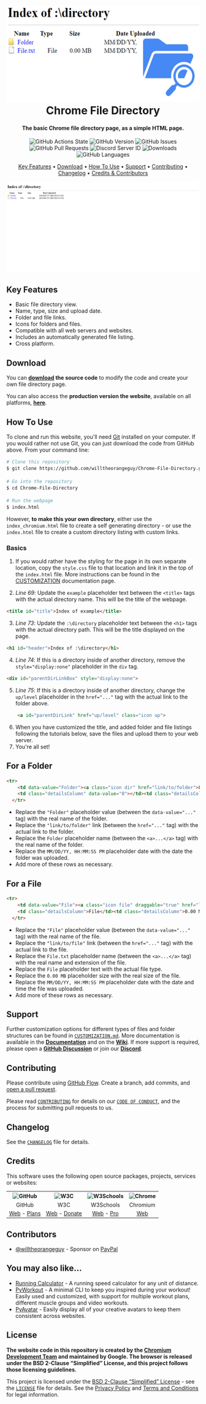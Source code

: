 <!-- Logo -->
<h1 align="center">
  <img src="https://raw.githubusercontent.com/willtheorangeguy/Chrome-File-Directory/main/docs/images/logo.png" height="250px" width="550px" alt="Chrome File Directory">
  <br>
  Chrome File Directory
  <br>
</h1>

<!-- Copy -->
<h4 align="center">The basic Chrome file directory page, as a simple HTML page.</h4>

<!-- Badges -->
<div align="center">
  <!-- Stability -->
  <img alt="GitHub Actions State" src="https://github.com/willtheorangeguy/Chrome-File-Directory/actions/workflows/pages/pages-build-deployment/badge.svg">
  <!-- Version -->
  <img alt="GitHub Version" src="https://img.shields.io/github/v/release/willtheorangeguy/Chrome-File-Directory">
  <!-- Issues -->
  <img alt="GitHub Issues" src="https://img.shields.io/github/issues/willtheorangeguy/Chrome-File-Directory">
  <!-- Pull Requests -->
  <img alt="GitHub Pull Requests" src="https://img.shields.io/github/issues-pr/willtheorangeguy/Chrome-File-Directory">
  <!-- Discord -->
  <img alt="Discord Server ID" src="https://img.shields.io/discord/962928406595514379">
  <!-- Downloads -->
  <img alt="Downloads" src="https://img.shields.io/github/downloads/willtheorangeguy/Chrome-File-Directory/total">
  <!-- Language Count -->
  <img alt="GitHub Languages" src="https://img.shields.io/github/languages/count/willtheorangeguy/Chrome-File-Directory">
</div>

<!-- Navigation -->
<p align="center">
  <a href="#key-features">Key Features</a> •
  <a href="#download">Download</a> •
  <a href="#how-to-use">How To Use</a> •
  <a href="#support">Support</a> •
  <a href="#contributing">Contributing</a> •
  <a href="#changelog">Changelog</a> •
  <a href="#credits">Credits & Contributors</a>
</p>

<!-- Screenshot(s) -->
![screenshot](https://raw.githubusercontent.com/willtheorangeguy/Chrome-File-Directory/main/docs/images/welcome.png)

## Key Features

* Basic file directory view.
* Name, type, size and upload date.
* Folder and file links.
* Icons for folders and files.
* Compatible with all web servers and websites.
* Includes an automatically generated file listing.
* Cross platform.

## Download

You can **[download](https://github.com/willtheorangeguy/Chrome-File-Directory/releases/latest) the source code** to modify the code and create your own file directory page.

You can also access the **production version the website**, available on all platforms, **[here](https://willtheorangeguy.github.io/Chrome-File-Directory/)**.

## How To Use

To clone and run this website, you'll need [Git](https://git-scm.com/downloads) installed on your computer. If you would rather not use Git, you can just download the code from GitHub above. From your command line:

```bash
# Clone this repository
$ git clone https://github.com/willtheorangeguy/Chrome-File-Directory.git

# Go into the repository
$ cd Chrome-File-Directory

# Run the webpage
$ index.html
```

However, **to make this your own directory**, either use the `index_chromium.html` file to create a self generating directory - or use the `index.html` file to create a custom directory listing with custom links.

### Basics

1. If you would rather have the styling for the page in its own separate location, copy the `style.css` file to that location and link it in the top of the `index.html` file. More instructions can be found in the [CUSTOMIZATION](https://github.com/willtheorangeguy/Chrome-File-Directory/tree/main/docs/CUSTOMIZATION.md) documentation page.

2. _Line 69_: Update the `example` placeholder text between the `<title>` tags with the actual directory name. This will be the title of the webpage.

```html
<title id="title">Index of example</title>
```

3. _Line 73_: Update the `:\directory` placeholder text between the `<h1>` tags with the actual directory path. This will be the title displayed on the page.

```html
<h1 id="header">Index of :\directory</h1>
```

4. _Line 74_: If this is a directory inside of another directory, remove the `style="display:none"` placeholder in the `div` tag.

```html
<div id="parentDirLinkBox" style="display:none">
```

5. _Line 75_: If this is a directory inside of another directory, change the `up/level` placeholder in the `href="..."` tag with the actual link to the folder above.

```html
    <a id="parentDirLink" href="up/level" class="icon up">
```

6. When you have customized the title, and added folder and file listings following the tutorials below, save the files and upload them to your web server.
7. You're all set!

## For a Folder

```html
<tr>
    <td data-value="Folder"><a class="icon dir" href="link/to/folder">Folder</a></td>
    <td class="detailsColumn" data-value="0"></td><td class="detailsColumn">MM/DD/YY, HH:MM:SS PM</td>
  </tr>
```

* Replace the `"Folder"` placeholder value (between the `data-value="..."` tag) with the real name of the folder.
* Replace the `"link/to/folder"` link (between the `href="..."` tag) with the actual link to the folder.
* Replace the `Folder` placeholder name (between the `<a>...</a>` tag) with the real name of the folder.
* Replace the `MM/DD/YY, HH:MM:SS PM` placeholder date with the date the folder was uploaded.
* Add more of these rows as necessary.

## For a File

```html
<tr>
    <td data-value="File"><a class="icon file" draggable="true" href="link/to/file">File.txt</a></td>
    <td class="detailsColumn">File</td><td class="detailsColumn">0.00 MB</td><td class="detailsColumn">MM/DD/YY, HH:MM:SS PM</td>
  </tr>
```

* Replace the `"File"` placeholder value (between the `data-value="..."` tag) with the real name of the file.
* Replace the `"link/to/file"` link (between the `href="..."` tag) with the actual link to the file.
* Replace the `File.txt` placeholder name (between the `<a>...</a>` tag) with the real name and extension of the file.
* Replace the `File` placeholder text with the actual file type.
* Replace the `0.00 MB` placeholder size with the real size of the file.
* Replace the `MM/DD/YY, HH:MM:SS PM` placeholder date with the date and time the file was uploaded.
* Add more of these rows as necessary.

## Support

Further customization options for different types of files and folder structures can be found in [`CUSTOMIZATION.md`](https://github.com/willtheorangeguy/Chrome-File-Directory/tree/main/docs). More documentation is available in the **[Documentation](https://github.com/willtheorangeguy/Chrome-File-Directory/tree/main/docs)** and on the **[Wiki](https://github.com/willtheorangeguy/Chrome-File-Directory/wiki)**. If more support is required, please open a **[GitHub Discussion](https://github.com/willtheorangeguy/Chrome-File-Directory/discussions/new)** or join our **[Discord](https://discord.gg/b7XPBfzZPC)**.

## Contributing

Please contribute using [GitHub Flow](https://guides.github.com/introduction/flow). Create a branch, add commits, and [open a pull request](https://github.com/willtheorangeguy/Chrome-File-Directory/compare).

Please read [`CONTRIBUTING`](CONTRIBUTING.md) for details on our [`CODE OF CONDUCT`](CODE_OF_CONDUCT.md), and the process for submitting pull requests to us.

## Changelog

See the [`CHANGELOG`](CHANGELOG.md) file for details.

## Credits

This software uses the following open source packages, projects, services or websites:

<!-- Credits Table -->
<table>
  <tr>
    <th align="center"><img src="https://github.githubassets.com/images/modules/logos_page/GitHub-Mark.png" width="200" height="200" alt="GitHub"/></th>
    <th align="center"><img src="https://pbs.twimg.com/profile_images/1069553420854591489/stZUQMcC_400x400.jpg" width="200" height="200" alt="W3C"/></th>
    <th align="center"><img src="https://videos.w3schools.com/files/images/w3schools_logo_500_04AA6D.png" width="250" height="150" alt="W3Schools"/></th>
    <th align="center"><img src="https://upload.wikimedia.org/wikipedia/commons/thumb/2/28/Chromium_Logo.svg/800px-Chromium_Logo.svg.png" width="250" height="200" alt="Chrome"/></th>
  </tr>
  <tr>
    <td align="center">GitHub</td>
    <td align="center">W3C</td>
    <td align="center">W3Schools</td>
    <td align="center">Chromium</td>
  </tr>
  <tr>
    <td align="center"><a href="https://github.com/">Web</a> - <a href="https://github.com/pricing">Plans</a></td>
    <td align="center"><a href="https://www.w3.org">Web</a> - <a href="https://www.w3.org/support/">Donate</a></td>
    <td align="center"><a href="https://www.w3schools.com">Web</a> - <a href="https://www.w3schools.com/pro/index.php">Pro</a></td>
    <td align="center"><a href="https://www.chromium.org/chromium-projects/">Web</a></td>
  </tr>
</table>

## Contributors

* [@willtheorangeguy](https://github.com/willtheorangeguy) - Sponsor on [PayPal](https://paypal.me/wvdg44?country.x=CA&locale.x=en_US)

## You may also like...

* [Running Calculator](https://github.com/willtheorangeguy/Running-Calculator) - A running speed calculator for any unit of distance.
* [PyWorkout](https://github.com/willtheorangeguy/PyWorkout) - A minimal CLI to keep you inspired during your workout! Easily used and customized, with support for multiple workout plans, different muscle groups and video workouts.
* [PyAvatar](https://github.com/willtheorangeguy/PyAvatar) - Easily display all of your creative avatars to keep them consistent across websites.

## License

**The website code in this repository is created by the [Chromium Development Team](https://www.chromium.org/Home/) and maintained by Google. The browser is released under the BSD 2-Clause “Simplified” License, and this project follows those licensing guidelines.**

This project is licensed under the [BSD 2-Clause “Simplified” License](https://choosealicense.com/licenses/bsd-2-clause/) - see the [`LICENSE`](LICENSE.md) file for details. See the [Privacy Policy](https://github.com/willtheorangeguy/Chrome-File-Directory/blob/main/docs/legal/PRIVACY.md) and [Terms and Conditions](https://github.com/willtheorangeguy/Chrome-File-Directory/blob/main/docs/legal/TERMS.md) for legal information.

